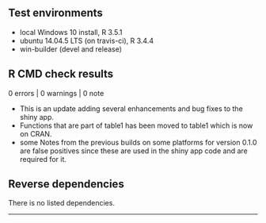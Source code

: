 ## Test environments
* local Windows 10 install, R 3.5.1
* ubuntu 14.04.5 LTS (on travis-ci), R 3.4.4
* win-builder (devel and release)

## R CMD check results

0 errors | 0 warnings | 0 note

* This is an update adding several enhancements and bug fixes to the shiny app.
* Functions that are part of table1 has been moved to table1 which is now on CRAN.
* some Notes from the previous builds on some platforms for version 0.1.0 are false positives since these are used in the shiny app code and are required for it.


## Reverse dependencies

There is no listed dependencies.

---


